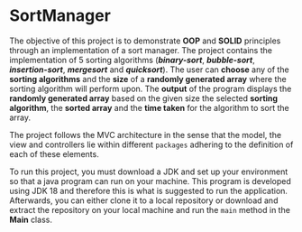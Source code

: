 # **SortManager**
The objective of this project is to demonstrate **OOP** and **SOLID** 
principles through an implementation of a sort manager. The project
contains the implementation of 5 sorting algorithms (_**binary-sort**_, _**bubble-sort**_,
_**insertion-sort**_, _**mergesort**_ and _**quicksort**_). The user 
can **choose** any of the **sorting algorithms** and the **size** of a **randomly
generated array** where the sorting algorithm will perform upon. The **output**
of the program displays the **randomly generated array** based on the given size
the selected **sorting algorithm**, the **sorted array** and the **time taken** for the algorithm
to sort the array.

The project follows the MVC architecture in the sense that the model,
the view and controllers lie within different `packages` adhering to the
definition of each of these elements.

To run this project, you must download a JDK and set up your environment so that a java program can run on your machine.
This program is developed using JDK 18 and therefore this is what is suggested to run the application.
Afterwards, you can either clone it to a local repository or download and extract the repository on your local machine 
and run the `main` method in the **Main** class.



